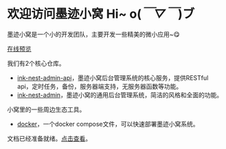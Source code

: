 # 欢迎访问墨迹小窝 Hi~ o(*￣▽￣*)ブ

墨迹小窝是一个小的开发团队，主要开发一些精美的微小应用~😋

[在线预览](https://github.com/InkMarkNest)

我们有2个核心仓库。

- [ink-nest-admin-api](https://github.com/InkMarkNest/ink-nest-admin-api)，墨迹小窝后台管理系统的核心服务，提供RESTful api，定时任务，备份，服务器端支持，无服务器函数等功能。
- [ink-nest-admin](https://github.com/InkMarkNest/ink-nest-admin)，墨迹小窝的通用后台管理系统，简洁的风格和全面的功能。

小窝里的一些周边生态工具。

- [docker](https://github.com/InkMarkNest)，一个docker compose文件，可以快速部署墨迹小窝系统。

文档已经准备就绪。[点击查看]([https://github.com/InkMarkNest/docs]([https://github.com/InkMarkNest/docs](https://github.com/InkMarkNest/docs)https://github.com/InkMarkNest/docs))。
